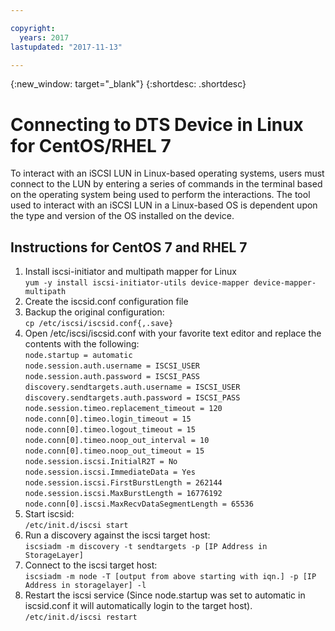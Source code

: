 ```yaml
---

copyright:
  years: 2017
lastupdated: "2017-11-13"

---
```

{:new_window: target="_blank"}
{:shortdesc: .shortdesc}

# Connecting to DTS Device in Linux for CentOS/RHEL 7

To interact with an iSCSI LUN in Linux-based operating systems, users must connect to the LUN by entering a series of commands in the terminal based on the operating system being used to perform the interactions.  The tool used to interact with an iSCSI LUN in a Linux-based OS is dependent upon the type and version of the OS installed on the device.

## Instructions for CentOS 7 and RHEL 7

1. Install iscsi-initiator and multipath mapper for Linux <br/>
   ``yum -y install iscsi-initiator-utils device-mapper device-mapper-multipath`` 
2. Create the iscsid.conf configuration file <br/>
3. Backup the original configuration: <br/>
   ``cp /etc/iscsi/iscsid.conf{,.save}`` 
4. Open /etc/iscsi/iscsid.conf with your favorite text editor and replace the contents with the following: <br/>
   ``node.startup = automatic ``<br/>
   ``node.session.auth.username = ISCSI_USER ``<br/>
   ``node.session.auth.password = ISCSI_PASS ``<br/>
   ``discovery.sendtargets.auth.username = ISCSI_USER ``<br/>
   ``discovery.sendtargets.auth.password = ISCSI_PASS ``<br/>
   ``node.session.timeo.replacement_timeout = 120 ``<br/>
   ``node.conn[0].timeo.login_timeout = 15 ``<br/>
   ``node.conn[0].timeo.logout_timeout = 15 ``<br/>
   ``node.conn[0].timeo.noop_out_interval = 10 ``<br/>
   ``node.conn[0].timeo.noop_out_timeout = 15 ``<br/>
   ``node.session.iscsi.InitialR2T = No ``<br/>
   ``node.session.iscsi.ImmediateData = Yes ``<br/>
   ``node.session.iscsi.FirstBurstLength = 262144 ``<br/>
   ``node.session.iscsi.MaxBurstLength = 16776192 ``<br/>
   ``node.conn[0].iscsi.MaxRecvDataSegmentLength = 65536 ``<br/>
5. Start iscsid:<br/>
   ``/etc/init.d/iscsi start``
6. Run a discovery against the iscsi target host:<br/>
   ``iscsiadm -m discovery -t sendtargets -p [IP Address in StorageLayer]``
7. Connect to the iscsi target host:<br/>
   ``iscsiadm -m node -T [output from above starting with iqn.] -p [IP Address in storagelayer] -l``
8. Restart the iscsi service (Since node.startup was set to automatic in iscsid.conf it will automatically login to the target host).<br/>
   ``/etc/init.d/iscsi restart``
